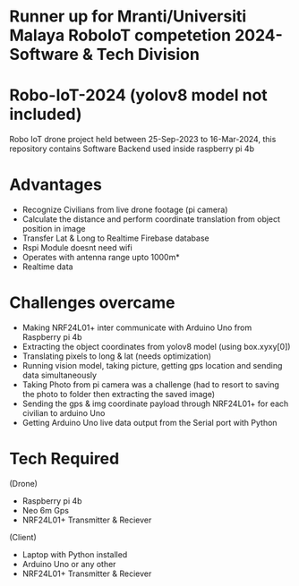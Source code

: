 # Runner up for Mranti/Universiti Malaya RoboIoT competetion 2024- Software & Tech Division

# Robo-IoT-2024 (yolov8 model not included)
Robo IoT drone project held between 25-Sep-2023 to 16-Mar-2024, this repository contains Software Backend used inside raspberry pi 4b

# Advantages
- Recognize Civilians from live drone footage (pi camera)
- Calculate the distance and perform coordinate translation from object position in image
- Transfer Lat & Long to Realtime Firebase database
- Rspi Module doesnt need wifi
- Operates with antenna range upto 1000m*
- Realtime data

# Challenges overcame
- Making NRF24L01+ inter communicate with Arduino Uno from Raspberry pi 4b
- Extracting the object coordinates from yolov8 model (using box.xyxy[0])
- Translating pixels to long & lat (needs optimization)
- Running vision model, taking picture, getting gps location and sending data simultaneously
- Taking Photo from pi camera was a challenge (had to resort to saving the photo to folder then extracting the saved image)
- Sending the gps & img coordinate payload through NRF24L01+ for each civilian to arduino Uno
- Getting Arduino Uno live data output from the Serial port with Python
  
# Tech Required
(Drone)
- Raspberry pi 4b 
- Neo 6m Gps
- NRF24L01+ Transmitter & Reciever


(Client)
- Laptop with Python installed
- Arduino Uno or any other
- NRF24L01+ Transmitter & Reciever




